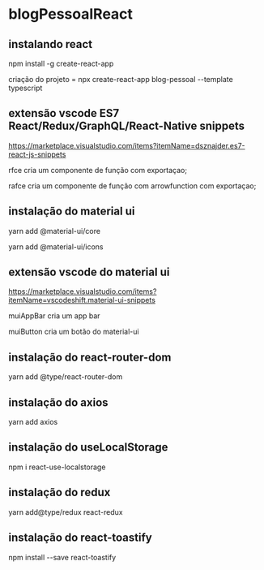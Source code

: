 # blogPessoalReact

## instalando react

npm install -g create-react-app

criação do projeto = npx create-react-app blog-pessoal --template typescript

## extensão vscode ES7 React/Redux/GraphQL/React-Native snippets

https://marketplace.visualstudio.com/items?itemName=dsznajder.es7-react-js-snippets

rfce cria um componente de função com exportaçao;

rafce cria um componente de função com arrowfunction com exportaçao;

## instalação do material ui

 yarn add @material-ui/core
 
 yarn add @material-ui/icons
 
 ## extensão vscode do material ui
 
 https://marketplace.visualstudio.com/items?itemName=vscodeshift.material-ui-snippets
 
muiAppBar cria um app bar
 
muiButton cria um botão do material-ui

## instalação do react-router-dom

yarn add @type/react-router-dom
 
## instalação do axios 

yarn add axios

## instalação do useLocalStorage 

npm i react-use-localstorage

## instalação do redux

yarn add@type/redux react-redux

## instalação do react-toastify

npm install --save react-toastify

